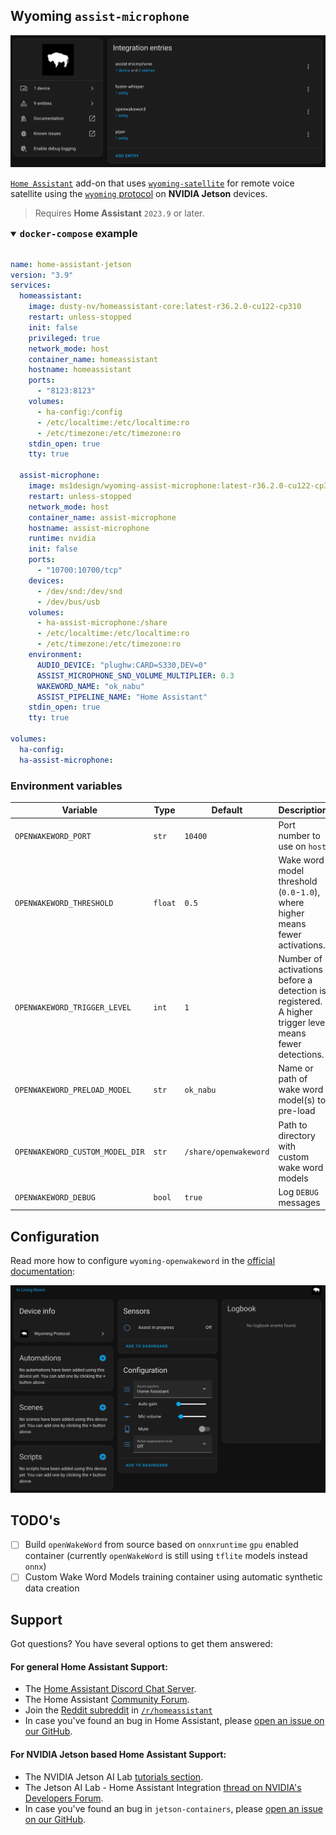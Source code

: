 ## Wyoming `assist-microphone`

<p align="center"><img src="images/wyoming-voice-assistant.png" title="Wyoming assist-microphone" alt="Wyoming assist-microphone" /></p>

[`Home Assistant`](https://www.home-assistant.io/) add-on that uses [`wyoming-satellite`](https://github.com/rhasspy/wyoming-satellite) for remote voice satellite using the [`wyoming` protocol](https://www.home-assistant.io/integrations/wyoming/) on **NVIDIA Jetson** devices.

> Requires **Home Assistant** `2023.9` or later.

<details open>
<summary><h3 style="display:inline"><code>docker-compose</code> example</h3></summary>
<br>

```yaml
name: home-assistant-jetson
version: "3.9"
services:
  homeassistant:
    image: dusty-nv/homeassistant-core:latest-r36.2.0-cu122-cp310
    restart: unless-stopped
    init: false
    privileged: true
    network_mode: host
    container_name: homeassistant
    hostname: homeassistant
    ports:
      - "8123:8123"
    volumes:
      - ha-config:/config
      - /etc/localtime:/etc/localtime:ro
      - /etc/timezone:/etc/timezone:ro
    stdin_open: true
    tty: true

  assist-microphone:
    image: ms1design/wyoming-assist-microphone:latest-r36.2.0-cu122-cp311
    restart: unless-stopped
    network_mode: host
    container_name: assist-microphone
    hostname: assist-microphone
    runtime: nvidia
    init: false
    ports:
      - "10700:10700/tcp"
    devices:
      - /dev/snd:/dev/snd
      - /dev/bus/usb
    volumes:
      - ha-assist-microphone:/share
      - /etc/localtime:/etc/localtime:ro
      - /etc/timezone:/etc/timezone:ro
    environment:
      AUDIO_DEVICE: "plughw:CARD=S330,DEV=0"
      ASSIST_MICROPHONE_SND_VOLUME_MULTIPLIER: 0.3
      WAKEWORD_NAME: "ok_nabu"
      ASSIST_PIPELINE_NAME: "Home Assistant"
    stdin_open: true
    tty: true

volumes:
  ha-config:
  ha-assist-microphone:
```
</details>

### Environment variables

| Variable | Type | Default | Description
| - | - | - | - |
| `OPENWAKEWORD_PORT` | `str` | `10400` | Port number to use on `host` |
| `OPENWAKEWORD_THRESHOLD` | `float` | `0.5` | Wake word model threshold (`0.0`-`1.0`), where higher means fewer activations. |
| `OPENWAKEWORD_TRIGGER_LEVEL` | `int` | `1` | Number of activations before a detection is registered. A higher trigger level means fewer detections. |
| `OPENWAKEWORD_PRELOAD_MODEL`| `str` | `ok_nabu` | Name or path of wake word model(s) to pre-load |
| `OPENWAKEWORD_CUSTOM_MODEL_DIR` | `str` | `/share/openwakeword` | Path to directory with custom wake word models |
| `OPENWAKEWORD_DEBUG` | `bool` | `true` | Log `DEBUG` messages |

## Configuration

Read more how to configure `wyoming-openwakeword` in the [official documentation](https://www.home-assistant.io/voice_control/voice_remote_local_assistant):

<p align="center"><img src="images/configuration.png" title="Wyoming assist-microphone" alt="Wyoming assist-microphone" /></p>

## TODO's

- [ ] Build `openWakeWord` from source based on `onnxruntime` `gpu` enabled container (currently `openWakeWord` is still using `tflite` models instead `onnx`)
- [ ] Custom Wake Word Models training container using automatic synthetic data creation

## Support

Got questions? You have several options to get them answered:

#### For general **Home Assistant** Support:
- The [Home Assistant Discord Chat Server](https://discord.gg/c5DvZ4e).
- The Home Assistant [Community Forum](https://community.home-assistant.io/).
- Join the [Reddit subreddit](https://reddit.com/r/homeassistant) in [`/r/homeassistant`](https://reddit.com/r/homeassistant)
- In case you've found an bug in Home Assistant, please [open an issue on our GitHub](https://github.com/home-assistant/addons/issues).

#### For NVIDIA Jetson based Home Assistant Support:
- The NVIDIA Jetson AI Lab [tutorials section](https://www.jetson-ai-lab.com/tutorial-intro.html).
- The Jetson AI Lab - Home Assistant Integration [thread on NVIDIA's Developers Forum](https://forums.developer.nvidia.com/t/jetson-ai-lab-home-assistant-integration/288225).
- In case you've found an bug in `jetson-containers`, please [open an issue on our GitHub](https://github.com/dusty-nv/jetson-containers/issues).
